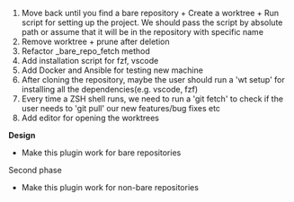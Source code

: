 1. Move back until you find a bare repository + Create a worktree + Run script for setting up the project. We should pass the script by absolute path or assume that it will be in the repository with specific name
2. Remove worktree + prune after deletion
3. Refactor \_bare_repo_fetch method
4. Add installation script for fzf, vscode
5. Add Docker and Ansible for testing new machine
6. After cloning the repository, maybe the user should run a 'wt setup' for installing all the dependencies(e.g. vscode, fzf)
7. Every time a ZSH shell runs, we need to run a 'git fetch' to check if the user needs to 'git pull' our new features/bug fixes etc
8. Add editor for opening the worktrees

**Design**

-   Make this plugin work for bare repositories

Second phase

-   Make this plugin work for non-bare repositories
